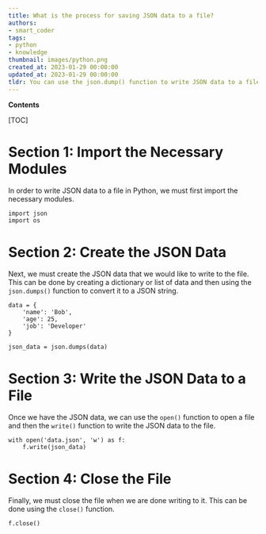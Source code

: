 ```yaml
---
title: What is the process for saving JSON data to a file?
authors:
- smart_coder
tags:
- python
- knowledge
thumbnail: images/python.png
created_at: 2023-01-29 00:00:00
updated_at: 2023-01-29 00:00:00
tldr: You can use the json.dump() function to write JSON data to a file in Python.
---
```


**Contents**

[TOC]

# Section 1: Import the Necessary Modules

In order to write JSON data to a file in Python, we must first import the necessary modules. 

```
import json
import os
```

# Section 2: Create the JSON Data

Next, we must create the JSON data that we would like to write to the file. This can be done by creating a dictionary or list of data and then using the `json.dumps()` function to convert it to a JSON string. 

```
data = {
    'name': 'Bob',
    'age': 25,
    'job': 'Developer'
}

json_data = json.dumps(data)
```

# Section 3: Write the JSON Data to a File

Once we have the JSON data, we can use the `open()` function to open a file and then the `write()` function to write the JSON data to the file. 

```
with open('data.json', 'w') as f:
    f.write(json_data)
```

# Section 4: Close the File

Finally, we must close the file when we are done writing to it. This can be done using the `close()` function. 

```
f.close()
```
